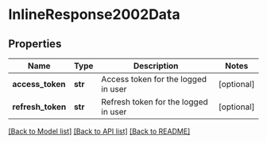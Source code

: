 # InlineResponse2002Data

## Properties
Name | Type | Description | Notes
------------ | ------------- | ------------- | -------------
**access_token** | **str** | Access token for the logged in user | [optional] 
**refresh_token** | **str** | Refresh token for the logged in user | [optional] 

[[Back to Model list]](../README.md#documentation-for-models) [[Back to API list]](../README.md#documentation-for-api-endpoints) [[Back to README]](../README.md)


